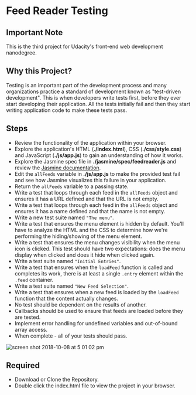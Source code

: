 # Feed Reader Testing

## Important Note

This is the third project for Udacity's front-end web development nanodegree.

## Why this Project?

Testing is an important part of the development process and many organizations practice a standard of development known as "test-driven development". This is when developers write tests first, before they ever start developing their application. All the tests initially fail and then they start writing application code to make these tests pass.

## Steps
- Review the functionality of the application within your browser.
- Explore the application's HTML (**./index.html**), CSS (**./css/style.css**) and JavaScript (**./js/app.js**) to gain an      understanding of how it works.
- Explore the Jasmine spec file in **./jasmine/spec/feedreader.js** and review the [Jasmine documentation](http://jasmine.github.io).
- Edit the `allFeeds` variable in **./js/app.js** to make the provided test fail and see how Jasmine visualizes this failure in your application.
- Return the `allFeeds` variable to a passing state.
- Write a test that loops through each feed in the `allFeeds` object and ensures it has a URL defined and that the URL is not empty.
- Write a test that loops through each feed in the `allFeeds` object and ensures it has a name defined and that the name is not empty.
- Write a new test suite named `"The menu"`.
- Write a test that ensures the menu element is hidden by default. You'll have to analyze the HTML and the CSS to determine how we're performing the hiding/showing of the menu element.
- Write a test that ensures the menu changes visibility when the menu icon is clicked. This test should have two expectations: does the menu display when clicked and does it hide when clicked again.
- Write a test suite named `"Initial Entries"`.
- Write a test that ensures when the `loadFeed` function is called and completes its work, there is at least a single `.entry` element within the `.feed` container.
- Write a test suite named `"New Feed Selection"`.
- Write a test that ensures when a new feed is loaded by the `loadFeed` function that the content actually changes.
- No test should be dependent on the results of another.
- Callbacks should be used to ensure that feeds are loaded before they are tested.
- Implement error handling for undefined variables and out-of-bound array access.
- When complete - all of your tests should pass. 


![screen shot 2018-10-08 at 5 01 02 pm](https://user-images.githubusercontent.com/28276138/46634047-a951ca80-cb1d-11e8-9652-ccef93b93fea.png)





## Required

- Download or Clone the Repository.
- Double click the index.html file to view the project in your browser.
